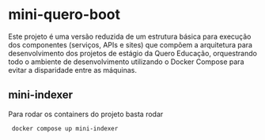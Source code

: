 # mini-quero-boot
Este projeto é uma versão reduzida de um estrutura básica para execução dos componentes (serviços, APIs e sites) que compõem a arquitetura para desenvolvimento dos projetos de estágio da Quero Educação, orquestrando todo o ambiente de desenvolvimento utilizando o Docker Compose para evitar a disparidade entre as máquinas.

## mini-indexer 
Para rodar os containers do projeto basta rodar
```
 docker compose up mini-indexer
```
